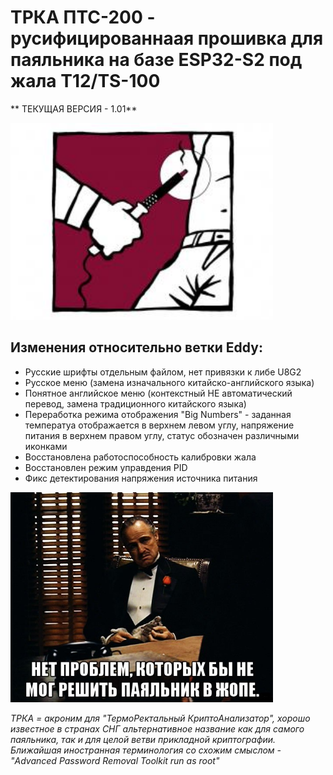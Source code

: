 # ТРКА ПТС-200 - русифицированнаая прошивка для паяльника на базе ESP32-S2 под жала T12/TS-100


** ТЕКУЩАЯ ВЕРСИЯ - 1.01**

<img width="420" alt="image" src="https://github.com/rinkanshime/TRCA-PTS200/blob/TRCA-PTS200-v1.01/docs/logo_trca.jpg">

## Изменения относительно ветки Eddy:

- Русские шрифты отдельным файлом, нет привязки к либе U8G2
- Русское меню (замена изначального китайско-английского языка)
- Понятное английское меню (контекстный НЕ автоматический перевод, замена традиционного китайского языка)
- Переработка режима отображения "Big Numbers" - заданная температуа отображается в верхнем левом углу, напряжение питания в верхнем правом углу, статус обозначен различными иконками
- Восстановлена работоспособность калибровки жала 
- Восстановлен режим управдения PID
- Фикс детектирования напряжения источника питания


<img width="420" alt="image" src="https://github.com/rinkanshime/TRCA-PTS200/blob/TRCA-PTS200-v1.01/docs/pts200meme.jpg">

_ТРКА = акроним для "ТермоРектальный КриптоАнализатор", хорошо известное в странах СНГ альтернативное название как для самого паяльника, так и для целой ветви прикладной криптографии. Ближайшая иностранная терминология со схожим смыслом - "Advanced Password Removal Toolkit run as root"_ 
